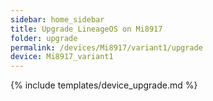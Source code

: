 ```yaml
---
sidebar: home_sidebar
title: Upgrade LineageOS on Mi8917
folder: upgrade
permalink: /devices/Mi8917/variant1/upgrade
device: Mi8917_variant1
---
```

{% include templates/device_upgrade.md %}
